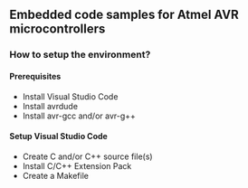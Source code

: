 ## Embedded code samples for Atmel AVR microcontrollers

### How to setup the environment?

#### Prerequisites
- Install Visual Studio Code
- Install avrdude
- Install avr-gcc and/or avr-g++

#### Setup Visual Studio Code
- Create C and/or C++ source file(s)
- Install C/C++ Extension Pack
- Create a Makefile

